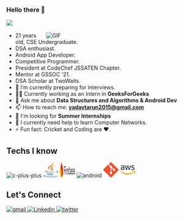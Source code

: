 ### **Hello there** 👋

![](https://komarev.com/ghpvc/?username=tarun26091999&style=flatflat-square&label=PROFILE+VIEWS)

<img align="right" alt="GIF" src="https://media.giphy.com/media/VTtANKl0beDFQRLDTh/giphy.gif" width="400px" />



- 21 years old, CSE Undergraduate.
- DSA enthusiast.
- Android App Developer.
- Competitive Programmer.
- President at CodeChef JSSATEN Chapter.
- Mentor at GSSOC '21.
- DSA Scholar at TwoWaits.
- 🌱 I’m currently preparing for interviews.
- 👨‍💻 Currently working as an Intern in **GeeksForGeeks**
- 💬 Ask me about **Data Structures and Algorithms & Android Dev**
- 📫 How to reach me: **yadavtarun2015@gmail.com**
- 🤔 I'm looking for **Summer Internships**
- 🔭 I currently need help to learn Computer Networks.
- ⚡ Fun fact: Cricket and Coding are ❤️.



## Techs I know
<p align="left"><img src="https://raw.githubusercontent.com/gilbarbara/logos/master/logos/c-plusplus.svg" alt="c-plus-plus" width="40" height="40"/>
<img src="https://raw.githubusercontent.com/gilbarbara/logos/master/logos/java.svg" alt="java" width="40" height="40"/>
<img src="https://raw.githubusercontent.com/gilbarbara/logos/master/logos/firebase.svg" alt="Firebase" width="40" height="40"/>
<img src="https://raw.githubusercontent.com/gilbarbara/logos/master/logos/android-icon.svg" alt="android" width="40" height="40"/>
<img src="https://github.com/devicons/devicon/blob/master/icons/git/git-plain.svg" alt="git" width="40" height="40"/>
<img src="https://github.com/devicons/devicon/blob/master/icons/amazonwebservices/amazonwebservices-original-wordmark.svg" alt="AWS" width="40" height="40"/></p>  



<h2 align="left" >Let's Connect</h2>
<div align="left">
<a href="mailto:yadavtarun2015@gmail.com?hl=en" target="_blank">
<img src=https://img.shields.io/badge/gmail-%23DC493C.svg?&style=for-the-badge&logo=gmail&logoColor=white alt=gmail style="margin-bottom: 5px;" />
</a> 
<a href="https://www.linkedin.com/in/tarun-yadav-384320175/" target="_blank">
<img src=https://img.shields.io/badge/linkedin-%231E77B5.svg?&style=for-the-badge&logo=linkedin&logoColor=white alt=Linkedin style="margin-bottom: 5px;" />
</a>
</a>
<a href="https://twitter.com/yadavtarun_10" target="_blank">
<img src=https://img.shields.io/badge/twitter-%2300acee.svg?&style=for-the-badge&logo=twitter&logoColor=white alt=twitter style="margin-bottom: 5px;" />
</a>
</div>
